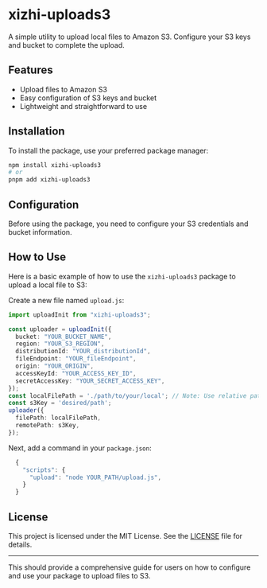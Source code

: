 # xizhi-uploads3

A simple utility to upload local files to Amazon S3. Configure your S3 keys and bucket to complete the upload.

## Features
- Upload files to Amazon S3
- Easy configuration of S3 keys and bucket
- Lightweight and straightforward to use

## Installation

To install the package, use your preferred package manager:

```bash
npm install xizhi-uploads3
# or
pnpm add xizhi-uploads3
```

## Configuration

Before using the package, you need to configure your S3 credentials and bucket information. 

## How to Use

Here is a basic example of how to use the `xizhi-uploads3` package to upload a local file to S3:

Create a new file named `upload.js`:

```ts
import uploadInit from "xizhi-uploads3";

const uploader = uploadInit({
  bucket: "YOUR_BUCKET_NAME",
  region: "YOUR_S3_REGION",
  distributionId: "YOUR_distributionId",
  fileEndpoint: "YOUR_fileEndpoint",
  origin: "YOUR_ORIGIN",
  accessKeyId: "YOUR_ACCESS_KEY_ID",
  secretAccessKey: "YOUR_SECRET_ACCESS_KEY",
});
const localFilePath = './path/to/your/local'; // Note: Use relative path starting from the root directory
const s3Key = 'desired/path';
uploader({
  filePath: localFilePath,
  remotePath: s3Key,
});

```

Next, add a command in your `package.json`:

```ts
  {
    "scripts": {
      "upload": "node YOUR_PATH/upload.js",
    }
  }
```

## License

This project is licensed under the MIT License. See the [LICENSE](LICENSE) file for details.

---

This should provide a comprehensive guide for users on how to configure and use your package to upload files to S3.